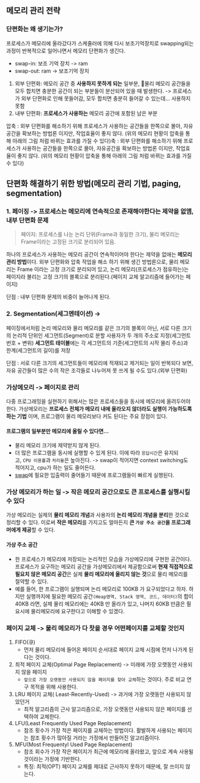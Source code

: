 ## 메모리 관리 전략

### 단편화는 왜 생기는가?

프로세스가 메모리에 올라갔다가 스케줄러에 의해 다시 보조기억장치로 swapping되는 과정이 반복적으로 일어나면서 메모리 단편화가 생긴다.

- swap-in: 보조 기억 장치 -> ram
- swap-out: ram -> 보조기억 장치

1. 외부 단편화: 메모리 공간 중 **사용하지 못하게 되는** 일부분, 물리 메모리 공간들을 모두 합치면 충분한 공간이 되는 부분들이 분산되어 있을 때 발생한다. -> 프로세스가 외부 단편화로 인해 못들어감, 모두 합치면 충분히 들어갈 수 있는데... 사용하지 못함
2. 내부 단편화: **프로세스가 사용하는** 메모리 공간에 포함된 남은 부분

압축 : 외부 단편화를 해소하기 위해 프로세스가 사용하는 공간들을 한쪽으로 몰아, 자유공간을 확보하는 방법론 이지만, 작업효율이 좋지 않다. (위의 메모리 현황이 압축을 통해 아래의 그림 처럼 바뀌는 효과를 가질 수 있다)축 : 외부 단편화를 해소하기 위해 프로세스가 사용하는 공간들을 한쪽으로 몰아, 자유공간을 확보하는 방법론 이지만, 작업효율이 좋지 않다. (위의 메모리 현황이 압축을 통해 아래의 그림 처럼 바뀌는 효과를 가질 수 있다)

## 단편화 해결하기 위한 방법(메모리 관리 기법, paging, segmentation)

### 1. 페이징 -> 프로세스는 메모리에 연속적으로 존재해야한다는 제약을 없앰, 내부 단편화 문제

> 페이지: 프로세스를 나눈 논리 단위(Frame과 동일한 크기), 물리 메모리는 Frame이라는 고정된 크기로 분리되어 있음.

하나의 프로세스가 사용하는 메모리 공간이 연속적이어야 한다는 제약을 없애는 **메모리 관리 방법**이다.
외부 단편화와 압축 작업을 해소 하기 위해 생긴 방법론으로, 물리 메모리는 Frame 이라는 고정 크기로 분리되어 있고, 논리 메모리(프로세스가 점유하는)는 페이지라 불리는 고정 크기의 블록으로 분리된다.(페이지 교체 알고리즘에 들어가는 페이지)

단점 : 내부 단편화 문제의 비중이 늘어나게 된다.

### 2. Segmentation(세그멘테이션) ->

페이징에서처럼 논리 메모리와 물리 메모리를 같은 크기의 블록이 아닌, 서로 다른 크기의 논리적 단위인 세그먼트(Segment)로 분할
사용자가 두 개의 주소로 지정(세그먼트 번호 + 변위) **세그먼트 테이블**에는 각 세그먼트의 기준(세그먼트의 시작 물리 주소)과 한계(세그먼트의 길이)를 저장

단점 : 서로 다른 크기의 세그먼트들이 메모리에 적재되고 제거되는 일이 반복되다 보면, 자유 공간들이 많은 수의 작은 조각들로 나누어져 못 쓰게 될 수도 있다.(외부 단편화)

### 가상메모리 -> 페이지로 관리

다중 프로그래밍을 실현하기 위해서는 많은 프로세스들을 동시에 메모리에 올려두어야 한다.
가상메모리는 **프로세스 전체가 메모리 내에 올라오지 않더라도 실행이 가능하도록 하는 기법** 이며, 프로그램이 물리 메모리보다 커도 된다는 주요 장점이 있다.

#### 프로그램의 일부분만 메모리에 올릴 수 있다면...

- 물리 메모리 크기에 제약받지 않게 된다.
- 더 많은 프로그램을 동시에 실행할 수 있게 된다. 이에 따라 `응답시간`은 유지되고, `CPU 이용률`과 `처리율`은 높아진다. -> swap이 적어지면 context switching도 적어지고, cpu가 하는 일도 줄어든다.
- [swap](https://github.com/jbee37142/Interview_Question_for_Beginner/tree/main/OS#%EB%A9%94%EB%AA%A8%EB%A6%AC-%EA%B4%80%EB%A6%AC-%EB%B0%B0%EA%B2%BD)에 필요한 입출력이 줄어들기 때문에 프로그램들이 빠르게 실행된다.

### 가상 메모리가 하는 일 -> 작은 메모리 공간으로도 큰 프로세스를 실행시킬 수 있다

가상 메모리는 실제의 **물리 메모리 개념**과 사용자의 **논리 메모리 개념을 분리**한 것으로 정리할 수 있다. 이로써 **작은 메모리**를 가지고도 얼마든지 **큰 `가상 주소 공간`을 프로그래머에게 제공**할 수 있다.

#### 가상 주소 공간

- 한 프로세스가 메모리에 저장되는 논리적인 모습을 가상메모리에 구현한 공간이다. 프로세스가 요구하는 메모리 공간을 가상메모리에서 제공함으로써 **현재 직접적으로 필요치 않은 메모리 공간**은 실제 **물리 메모리에 올리지 않는 것**으로 물리 메모리를 절약할 수 있다.
- 예를 들어, 한 프로그램이 실행되며 논리 메모리로 100KB 가 요구되었다고 하자. 하지만 실행까지에 필요한 메모리 공간`(Heap영역, Stack 영역, 코드, 데이터)`의 합이 40KB 라면, 실제 물리 메모리에는 40KB 만 올라가 있고, 나머지 60KB 만큼은 필요시에 물리메모리에 요구한다고 이해할 수 있겠다.

### 페이지 교체 -> 물리 메모리가 다 찻을 경우 어떤페이지를 교체할 것인지

1. FIFO(큐)
   - 먼저 물리 메모리에 들어온 페이지 순서대로 페이지 교체 시점에 먼저 나가게 된다는 것이다.
2. 최적 페이지 교체(Optimal Page Replacement) -> 미래에 가장 오랫동안 사용되지 않을 페이지
   - `앞으로 가장 오랫동안 사용되지 않을 페이지를 찾아 교체`하는 것이다. 주로 비교 연구 목적을 위해 사용한다.
3. LRU 페이지 교체( Least-Recently-Used) -> 과거에 가장 오랫동안 사용되지 않았던거
   - 최적 알고리즘의 근사 알고리즘으로, 가장 오랫동안 사용되지 않은 페이지를 선택하여 교체한다.
4. LFU(Least Frequently Used Page Replacement)
   - 참조 횟수가 가장 적은 페이지를 교체하는 방법이다. 활발하게 사용되는 페이지는 참조 횟수가 많아질 거라는 가정에서 만들어진 알고리즘이다.
5. MFU(Most Frequentyl Used Page Replacement)
   - 참조 회수가 가장 작은 페이지가 최근에 메모리에 올라왔고, 앞으로 계속 사용될 것이라는 가정에 기반한다.
   - 특징: 최적(OPT) 페이지 교체를 제대로 근사하지 못하기 때문에, 잘 쓰이지 않는다.
